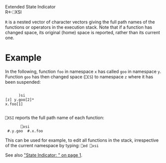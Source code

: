 <div class="heading">
  <div class="name">Extended State Indicator</div>
  <div class="command">R←⎕XSI</div>
</div>

`R` is a nested vector of character vectors giving the full path names of the functions or operators in the execution stack. Note that if a function has changed space, its original (home) space is reported, rather than its current one.

# Example

In the following, function `foo` in namespace `x` has called `goo` in namespace `y`.  Function `goo` has then changed space (`⎕CS`) to namespace `z` where it has been suspended:
```apl
 
      )si
[z] y.goo[2]*
x.foo[1]
 
```

`⎕XSI` reports the full path name of each function:
```apl
       ⎕xsi
 #.y.goo  #.x.foo
```

This can be used for example, to edit all functions in the stack, irrespective of the current namespace by typing:    `⎕ed ⎕xsi`

See also ["State Indicator: " on page 1](/si.md#StateIndicator).
